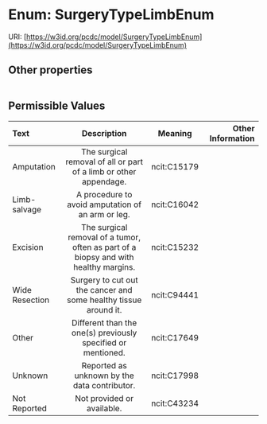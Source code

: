 
# Enum: SurgeryTypeLimbEnum




URI: [https://w3id.org/pcdc/model/SurgeryTypeLimbEnum](https://w3id.org/pcdc/model/SurgeryTypeLimbEnum)


## Other properties

|  |  |  |
| --- | --- | --- |

## Permissible Values

| Text | Description | Meaning | Other Information |
| :--- | :---: | :---: | ---: |
| Amputation | The surgical removal of all or part of a limb or other appendage. | ncit:C15179 |  |
| Limb-salvage | A procedure to avoid amputation of an arm or leg. | ncit:C16042 |  |
| Excision | The surgical removal of a tumor, often as part of a biopsy and with healthy margins. | ncit:C15232 |  |
| Wide Resection | Surgery to cut out the cancer and some healthy tissue around it. | ncit:C94441 |  |
| Other | Different than the one(s) previously specified or mentioned. | ncit:C17649 |  |
| Unknown | Reported as unknown by the data contributor. | ncit:C17998 |  |
| Not Reported | Not provided or available. | ncit:C43234 |  |

